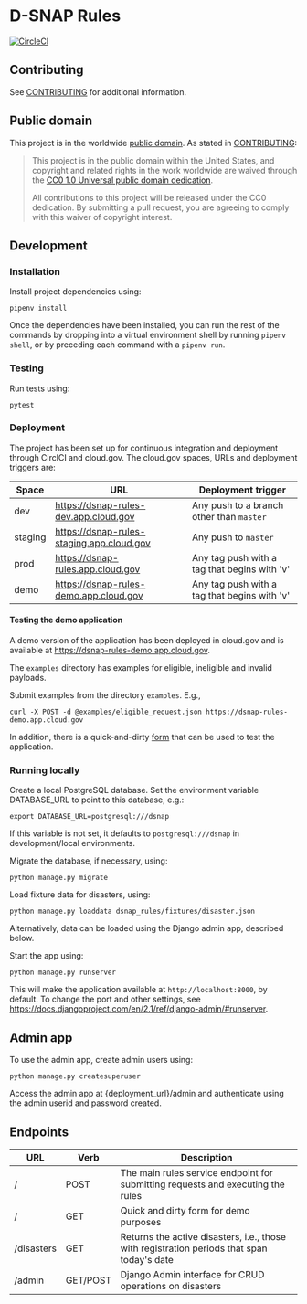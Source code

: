 # D-SNAP Rules
[![CircleCI](https://circleci.com/gh/18F/dsnap_rules.svg?style=svg)](https://circleci.com/gh/18F/dsnap_rules)

## Contributing

See [CONTRIBUTING](CONTRIBUTING.md) for additional information.

## Public domain

This project is in the worldwide [public domain](LICENSE.md). As stated in [CONTRIBUTING](CONTRIBUTING.md):

> This project is in the public domain within the United States, and copyright and related rights in the work worldwide are waived through the [CC0 1.0 Universal public domain dedication](https://creativecommons.org/publicdomain/zero/1.0/).
>
> All contributions to this project will be released under the CC0 dedication. By submitting a pull request, you are agreeing to comply with this waiver of copyright interest.

## Development

### Installation

Install project dependencies using:
```
pipenv install
```
Once the dependencies have been installed, you can run the rest of the commands by dropping into a virtual environment shell by running `pipenv shell`, or by preceding each command with a `pipenv run`.

### Testing

Run tests using:
```
pytest
```

### Deployment

The project has been set up for continuous integration and deployment through CirclCI and cloud.gov. The cloud.gov spaces, URLs and deployment triggers are:

| Space | URL | Deployment trigger |
|-------|-----|--------------------|
| dev   | https://dsnap-rules-dev.app.cloud.gov | Any push to a branch other than `master`|
| staging   | https://dsnap-rules-staging.app.cloud.gov | Any push to `master`|
| prod   | https://dsnap-rules.app.cloud.gov | Any tag push with a tag that begins with 'v'|
| demo   | https://dsnap-rules-demo.app.cloud.gov | Any tag push with a tag that begins with 'v'|

#### Testing the demo application
A demo version of the application has been deployed in cloud.gov and is available at https://dsnap-rules-demo.app.cloud.gov.

The `examples` directory has examples for eligible, ineligible and invalid payloads.

Submit examples from the directory `examples`. E.g.,
```
curl -X POST -d @examples/eligible_request.json https://dsnap-rules-demo.app.cloud.gov
```

In addition, there is a quick-and-dirty [form](https://dsnap-rules.app.cloud-demo.gov) that can be used to test the application.

### Running locally
Create a local PostgreSQL database. Set the environment variable DATABASE_URL to point to this database, e.g.:
```
export DATABASE_URL=postgresql:///dsnap
```
If this variable is not set, it defaults to `postgresql:///dsnap` in development/local environments.

Migrate the database, if necessary, using:
```
python manage.py migrate
```
Load fixture data for disasters, using:
```
python manage.py loaddata dsnap_rules/fixtures/disaster.json
```
Alternatively, data can be loaded using the Django admin app, described below.

Start the app using:
```
python manage.py runserver
```

This will make the application available at `http://localhost:8000`, by default. To change the port and other settings, see https://docs.djangoproject.com/en/2.1/ref/django-admin/#runserver.

## Admin app
To use the admin app, create admin users using:
```
python manage.py createsuperuser
```
Access the admin app at {deployment_url}/admin and authenticate using the admin userid and password created.

## Endpoints

| URL         | Verb     | Description
|-------------|----------|--------------------|
| /           | POST     | The main rules service endpoint for submitting requests and executing the rules |
| /           | GET      | Quick and dirty form for demo purposes |
| /disasters  | GET      | Returns the active disasters, i.e., those with registration periods that span today's date |
| /admin      | GET/POST | Django Admin interface for CRUD operations on disasters |
